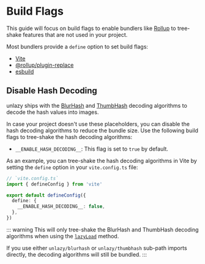 # Build Flags

This guide will focus on build flags to enable bundlers like [Rollup](https://rollupjs.org) to tree-shake features that are not used in your project.

Most bundlers provide a `define` option to set build flags:

- [Vite](https://vitejs.dev/config/shared-options.html#define)
- [@rollup/plugin-replace](https://www.npmjs.com/package/@rollup/plugin-replace)
- [esbuild](https://esbuild.github.io/api/#define)

## Disable Hash Decoding <Badge type="info" text="^0.10.0" />

unlazy ships with the [BlurHash](/placeholders/blurhash) and [ThumbHash](/placeholders/thumbhash) decoding algorithms to decode the hash values into images.

In case your project doesn't use these placeholders, you can disable the hash decoding algorithms to reduce the bundle size. Use the following build flags to tree-shake the hash decoding algorithms:

- `__ENABLE_HASH_DECODING__`: This flag is set to `true` by default.

As an example, you can tree-shake the hash decoding algorithms in Vite by setting the `define` option in your `vite.config.ts` file:

```ts
// `vite.config.ts`
import { defineConfig } from 'vite'

export default defineConfig({
  define: {
    __ENABLE_HASH_DECODING__: false,
  },
})
```

::: warning
This will only tree-shake the BlurHash and ThumbHash decoding algorithms when using the [`lazyLoad`](/api/lazy-load) method.

If you use either `unlazy/blurhash` or `unlazy/thumbhash` sub-path imports directly, the decoding algorithms will still be bundled.
:::
